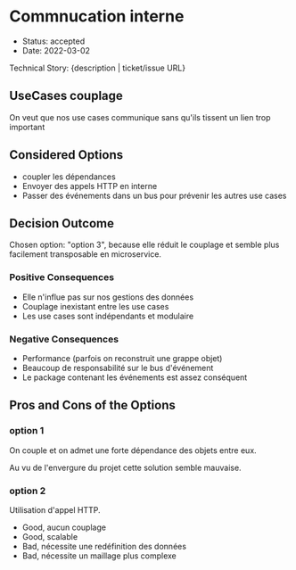 # Commnucation interne

- Status: accepted
- Date: 2022-03-02

Technical Story: {description | ticket/issue URL} <!-- optional -->

## UseCases couplage

On veut que nos use cases communique sans qu'ils tissent un lien trop important

## Considered Options

- coupler les dépendances
- Envoyer des appels HTTP en interne
- Passer des événements dans un bus pour prévenir les autres use cases

## Decision Outcome

Chosen option: "option 3", because elle réduit le couplage et semble plus facilement transposable en microservice.

### Positive Consequences

- Elle n'influe pas sur nos gestions des données
- Couplage inexistant entre les use cases
- Les use cases sont indépendants et modulaire

### Negative Consequences

- Performance (parfois on reconstruit une grappe objet)
- Beaucoup de responsabilité sur le bus d'événement
- Le package contenant les événements est assez conséquent

## Pros and Cons of the Options

### option 1

On couple et on admet une forte dépendance des objets entre eux.

Au vu de l'envergure du projet cette solution semble mauvaise.

### option 2

Utilisation d'appel HTTP.

- Good, aucun couplage
- Good, scalable
- Bad, nécessite une redéfinition des données
- Bad, nécessite un maillage plus complexe
